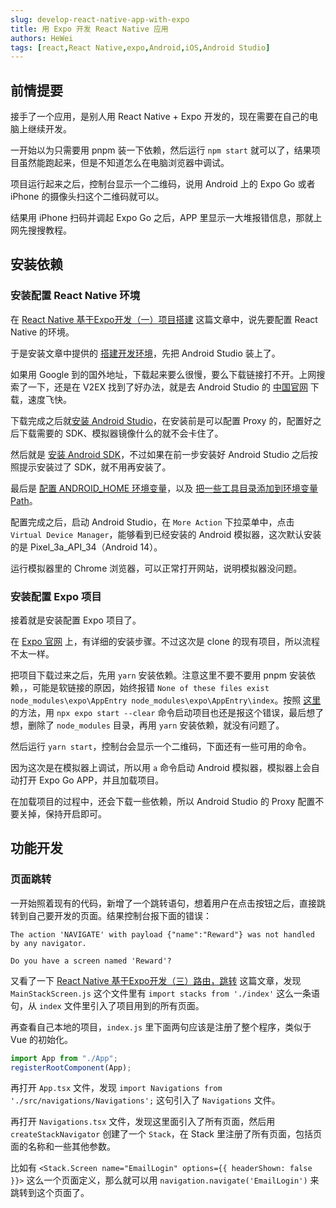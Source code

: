 ```yaml
---
slug: develop-react-native-app-with-expo
title: 用 Expo 开发 React Native 应用
authors: HeWei
tags: [react,React Native,expo,Android,iOS,Android Studio]
---
```


## 前情提要

接手了一个应用，是别人用 React Native + Expo 开发的，现在需要在自己的电脑上继续开发。

一开始以为只需要用 pnpm 装一下依赖，然后运行 `npm start` 就可以了，结果项目虽然能跑起来，但是不知道怎么在电脑浏览器中调试。

项目运行起来之后，控制台显示一个二维码，说用 Android 上的 Expo Go 或者 iPhone 的摄像头扫这个二维码就可以。

结果用 iPhone 扫码并调起 Expo Go 之后，APP 里显示一大堆报错信息，那就上网先搜搜教程。

## 安装依赖

### 安装配置 React Native 环境

在 [React Native 基于Expo开发（一）项目搭建](https://juejin.cn/post/7102802785355169806) 这篇文章中，说先要配置 React Native 的环境。

于是安装文章中提供的 [搭建开发环境](https://www.react-native.cn/docs/environment-setup)，先把 Android Studio 装上了。

如果用 Google 到的国外地址，下载起来要么很慢，要么下载链接打不开。上网搜索了一下，还是在 V2EX 找到了好办法，就是去 Android Studio 的 [中国官网](https://developer.android.google.cn/studio?hl=zh-cn) 下载，速度飞快。

下载完成之后就[安装 Android Studio](https://www.react-native.cn/docs/environment-setup#1-%E5%AE%89%E8%A3%85-android-studio)，在安装前是可以配置 Proxy 的，配置好之后下载需要的 SDK、模拟器镜像什么的就不会卡住了。

然后就是 [安装 Android SDK](https://www.react-native.cn/docs/environment-setup#2-%E5%AE%89%E8%A3%85-android-sdk)，不过如果在前一步安装好 Android Studio 之后按照提示安装过了 SDK，就不用再安装了。

最后是 [配置 ANDROID_HOME 环境变量](https://www.react-native.cn/docs/environment-setup#3-%E9%85%8D%E7%BD%AE-android_home-%E7%8E%AF%E5%A2%83%E5%8F%98%E9%87%8F)，以及 [把一些工具目录添加到环境变量 Path](https://www.react-native.cn/docs/environment-setup#4-%E6%8A%8A%E4%B8%80%E4%BA%9B%E5%B7%A5%E5%85%B7%E7%9B%AE%E5%BD%95%E6%B7%BB%E5%8A%A0%E5%88%B0%E7%8E%AF%E5%A2%83%E5%8F%98%E9%87%8F-path)。

配置完成之后，启动 Android Studio，在 `More Action` 下拉菜单中，点击 `Virtual Device Manager`，能够看到已经安装的 Android 模拟器，这次默认安装的是 Pixel_3a_API_34（Android 14）。

运行模拟器里的 Chrome 浏览器，可以正常打开网站，说明模拟器没问题。

### 安装配置 Expo 项目

接着就是安装配置 Expo 项目了。

在 [Expo 官网](https://docs.expo.dev/get-started/installation/) 上，有详细的安装步骤。不过这次是 clone 的现有项目，所以流程不太一样。

把项目下载过来之后，先用 `yarn` 安装依赖。注意这里不要不要用 pnpm 安装依赖，，可能是软链接的原因，始终报错 `None of these files exist node_modules\expo\AppEntry node_modules\expo\AppEntry\index`。按照 [这里](https://stackoverflow.com/a/74725559/2667665) 的方法，用 `npx expo start --clear` 命令启动项目也还是报这个错误，最后想了想，删除了 `node_modules` 目录，再用 `yarn` 安装依赖，就没有问题了。

然后运行 `yarn start`，控制台会显示一个二维码，下面还有一些可用的命令。

因为这次是在模拟器上调试，所以用 `a` 命令启动 Android 模拟器，模拟器上会自动打开 Expo Go APP，并且加载项目。

在加载项目的过程中，还会下载一些依赖，所以 Android Studio 的 Proxy 配置不要关掉，保持开启即可。

## 功能开发

### 页面跳转

一开始照着现有的代码，新增了一个跳转语句，想着用户在点击按钮之后，直接跳转到自己要开发的页面。结果控制台报下面的错误：

```
The action 'NAVIGATE' with payload {"name":"Reward"} was not handled by any navigator.

Do you have a screen named 'Reward'?
```

又看了一下 [React Native 基于Expo开发（三）路由，跳转](https://juejin.cn/post/7105415240472330270) 这篇文章，发现 `MainStackScreen.js` 这个文件里有 `import stacks from './index'` 这么一条语句，从 `index` 文件里引入了项目用到的所有页面。

再查看自己本地的项目，`index.js` 里下面两句应该是注册了整个程序，类似于 Vue 的初始化。

```js
import App from "./App";
registerRootComponent(App);
```

再打开 `App.tsx` 文件，发现 `import Navigations from './src/navigations/Navigations';` 这句引入了 `Navigations` 文件。

再打开 `Navigations.tsx` 文件，发现这里面引入了所有页面，然后用 `createStackNavigator` 创建了一个 `Stack`，在 Stack 里注册了所有页面，包括页面的名称和一些其他参数。

比如有 `<Stack.Screen name="EmailLogin" options={{ headerShown: false }}>` 这么一个页面定义，那么就可以用 `navigation.navigate('EmailLogin')` 来跳转到这个页面了。